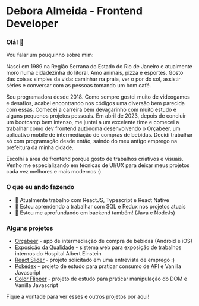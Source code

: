 # Debora Almeida - Frontend Developer

### Olá! 👋

Vou falar um pouquinho sobre mim:

Nasci em 1989 na Região Serrana do Estado do Rio de Janeiro e atualmente moro numa cidadezinha do litoral. Amo animais, pizza e esportes. Gosto das coisas simples da vida: caminhar na praia, ver o por do sol, assistir séries e conversar com as pessoas tomando um bom café. 

Sou programadora desde 2018. Como sempre gostei muito de videogames e desafios, acabei encontrando nos códigos uma diversão bem parecida com essas. Comecei a carreira bem devagarinho com muito estudo e alguns pequenos projetos pessoais. Em abril de 2023, depois de concluir um bootcamp bem intenso, me juntei a um excelente time e comecei a trabalhar como dev frontend autônoma desenvolvendo o Orçabeer, um aplicativo mobile de intermediação de compras de bebidas. Decidi trabalhar só com programação desde então, saindo do meu antigo emprego na prefeitura da minha cidade.

Escolhi a área de frontend porque gosto de trabalhos criativos e visuais. Venho me especializando em técnicas de UI/UX para deixar meus projetos cada vez melhores e mais modernos :)

### O que eu ando fazendo

- 🔭 Atualmente trabalho com ReactJS, Typescript e React Native
- 🤔 Estou aprendendo a trabalhar com SQL e Redux nos projetos atuais
- 🌱 Estou me aprofundando em backend também! (Java e NodeJs)

### Alguns projetos 

- [Orçabeer](https://play.google.com/store/apps/details?id=com.app.orcabeer) - app de intermediação de compra de bebidas (Android e iOS)
- [Exposição da Qualidade](https://exposicaodaqualidade.einstein.br/login) - sistema web para exposição de trabalhos internos do Hospital Albert Einstein
- [React Slider](https://react-slider-6qsu23ykd-deboraalmeida.vercel.app/) - projeto solicitado em uma entrevista de emprego :)
- [Pokédex](https://pokedex-gj32kjkj3-deboraalmeida.vercel.app/) - projeto de estudo para praticar consumo de API e Vanilla Javascript
- [Color Flipper](https://color-flipper-87n05gj76-deboraalmeida.vercel.app/) - projeto de estudo para praticar manipulação do DOM e Vanilla Javascript

Fique a vontade para ver esses e outros projetos por aqui!
